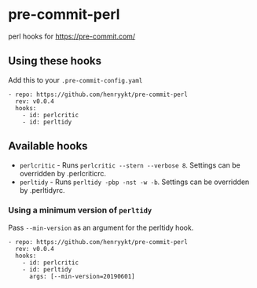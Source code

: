 # pre-commit-perl
perl hooks for https://pre-commit.com/

## Using these hooks

Add this to your `.pre-commit-config.yaml`

    - repo: https://github.com/henryykt/pre-commit-perl
      rev: v0.0.4
      hooks:
        - id: perlcritic
        - id: perltidy

## Available hooks

- `perlcritic` - Runs `perlcritic --stern --verbose 8`. Settings can be overridden by
.perlcriticrc.
- `perltidy` - Runs `perltidy -pbp -nst -w -b`. Settings can be overridden by
.perltidyrc.

### Using a minimum version of `perltidy`

Pass `--min-version` as an argument for the perltidy hook.

    - repo: https://github.com/henryykt/pre-commit-perl
      rev: v0.0.4
      hooks:
        - id: perlcritic
        - id: perltidy
          args: [--min-version=20190601]
